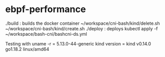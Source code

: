 # ebpf-performance
 ./build : builds the docker container
 ~/workspace/cni-bash/kind/delete.sh
 ~/workspace/cni-bash/kind/create.sh
 ./deploy : deploys
 kubectl apply -f ~/workspace/bash-cni/bashcni-ds.yml

 Testing with 
 uname -r = 5.13.0-44-generic
 kind version = kind v0.14.0 go1.18.2 linux/amd64

